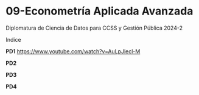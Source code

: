 # 09-Econometría Aplicada Avanzada
Diplomatura de Ciencia de Datos para CCSS y Gestión Pública 2024-2

Indice

**PD1**
https://www.youtube.com/watch?v=AuLpJlecl-M

**PD2**


**PD3**


**PD4**

